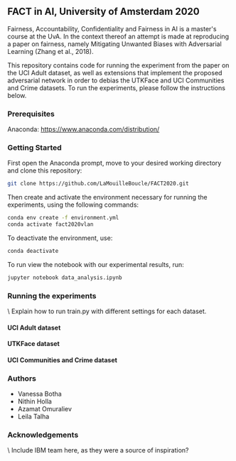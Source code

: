 ## FACT in AI, University of Amsterdam 2020

Fairness, Accountability, Confidentiality and Fairness in AI is a master's course at the UvA.
In the context thereof an attempt is made at reproducing a paper on fairness, namely
Mitigating Unwanted Biases with Adversarial Learning (Zhang et al., 2018).

This repository contains code for running the experiment from the paper on the UCI Adult dataset,
as well as extensions that implement the proposed adversarial network in order to debias the
UTKFace and UCI Communities and Crime datasets. To run the experiments,
please follow the instructions below.

### Prerequisites
Anaconda: https://www.anaconda.com/distribution/

### Getting Started
First open the Anaconda prompt, move to your desired working directory and clone this repository:
```bash
git clone https://github.com/LaMouilleBoucle/FACT2020.git
```

Then create and activate the environment necessary for running the experiments, using the following commands:
```bash
conda env create -f environment.yml
conda activate fact2020vlan
```

To deactivate the environment, use:
```bash
conda deactivate
```

To run view the notebook with our experimental results, run:
```bash
jupyter notebook data_analysis.ipynb
```

### Running the experiments
\\ Explain how to run train.py with different settings for each dataset.

#### UCI Adult dataset

#### UTKFace dataset

#### UCI Communities and Crime dataset

### Authors
- Vanessa Botha
- Nithin Holla
- Azamat Omuraliev
- Leila Talha

### Acknowledgements
\\ Include IBM team here, as they were a source of inspiration?
